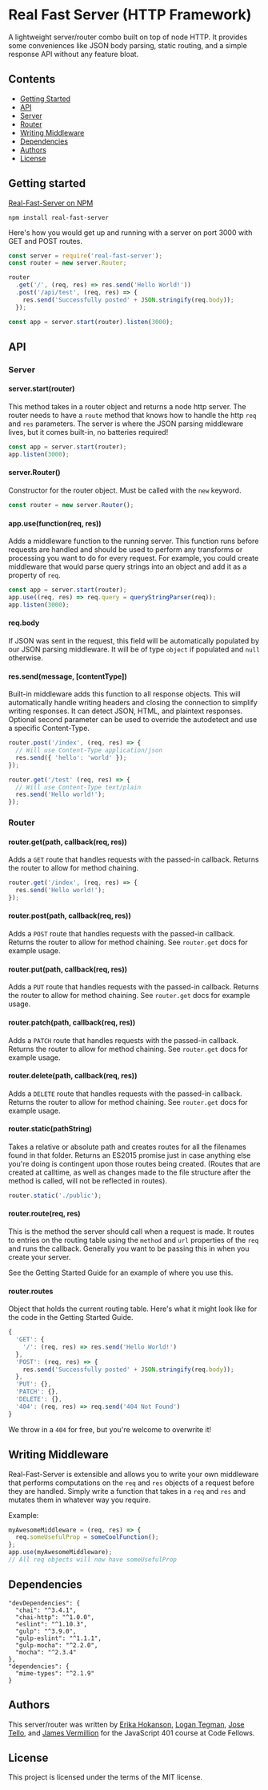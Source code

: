 # Real Fast Server (HTTP Framework)

A lightweight server/router combo built on top of node HTTP.
It provides some conveniences like JSON body parsing, static routing,
and a simple response API without any feature bloat.

## Contents

+   [Getting Started](https://github.com/Real-Fast-Server/real-fast-server-framework#getting-started)
+   [API](https://github.com/Real-Fast-Server/real-fast-server-framework#api)
  +   [Server](https://github.com/Real-Fast-Server/real-fast-server-framework#server)
  +   [Router](https://github.com/Real-Fast-Server/real-fast-server-framework#router)
+   [Writing Middleware](https://github.com/Real-Fast-Server/real-fast-server-framework#writing-middleware)
+   [Dependencies](https://github.com/Real-Fast-Server/real-fast-server-framework#dependencies)
+   [Authors](https://github.com/Real-Fast-Server/real-fast-server-framework#authors)
+   [License](https://github.com/Real-Fast-Server/real-fast-server-framework#license)

## Getting started

[Real-Fast-Server on NPM](https://www.npmjs.com/package/real-fast-server)

```
npm install real-fast-server
```

Here's how you would get up and running with a server on port 3000 with GET and POST routes.

```js
const server = require('real-fast-server');
const router = new server.Router;

router
  .get('/', (req, res) => res.send('Hello World!'))
  .post('/api/test', (req, res) => {
    res.send('Successfully posted' + JSON.stringify(req.body));
  });

const app = server.start(router).listen(3000);
```

## API

### Server

#### server.start(router)

This method takes in a router object and returns a node http server.
The router needs to have a `route` method that knows how to handle the
http `req` and `res` parameters. The server is where the JSON parsing middleware
lives, but it comes built-in, no batteries required!

```js
const app = server.start(router);
app.listen(3000);
```

#### server.Router()

Constructor for the router object. Must be called with the `new` keyword.

```js
const router = new server.Router();
```

#### app.use(function(req, res))

Adds a middleware function to the running server. This function runs before requests are
handled and should be used to perform any transforms or processing you want to
do for every request. For example, you could create middleware that would parse
query strings into an object and add it as a property of `req`.

```js
const app = server.start(router);
app.use((req, res) => req.query = queryStringParser(req));
app.listen(3000);
```

#### req.body

If JSON was sent in the request, this field will be automatically populated by
our JSON parsing middleware. It will be of type `object` if populated and `null`
otherwise.

#### res.send(message, [contentType])

Built-in middleware adds this function to all response objects.
This will automatically handle writing headers and closing the connection to
simplify writing responses. It can detect JSON, HTML, and plaintext responses.
Optional second parameter can be used to override the autodetect and use a
specific Content-Type.

```js
router.post('/index', (req, res) => {
  // Will use Content-Type application/json
  res.send({ 'hello': 'world' });
});

router.get('/test' (req, res) => {
  // Will use Content-Type text/plain
  res.send('Hello world!');
});
```

### Router

#### router.get(path, callback(req, res))

Adds a `GET` route that handles requests with the passed-in callback.
Returns the router to allow for method chaining.

```js
router.get('/index', (req, res) => {
  res.send('Hello world!');
});
```

#### router.post(path, callback(req, res))

Adds a `POST` route that handles requests with the passed-in callback.
Returns the router to allow for method chaining.
See `router.get` docs for example usage.

#### router.put(path, callback(req, res))

Adds a `PUT` route that handles requests with the passed-in callback.
Returns the router to allow for method chaining.
See `router.get` docs for example usage.

#### router.patch(path, callback(req, res))

Adds a `PATCH` route that handles requests with the passed-in callback.
Returns the router to allow for method chaining.
See `router.get` docs for example usage.

#### router.delete(path, callback(req, res))

Adds a `DELETE` route that handles requests with the passed-in callback.
Returns the router to allow for method chaining.
See `router.get` docs for example usage.

#### router.static(pathString)

Takes a relative or absolute path and creates routes for all the filenames found
in that folder. Returns an ES2015 promise just in case anything else you're doing is contingent
upon those routes being created. (Routes that are created at calltime, as well as changes made to the file structure after the method is called, will not be reflected in routes).

```js
router.static('./public');
```

#### router.route(req, res)

This is the method the server should call when a request is made. It routes to
entries on the routing table using the `method` and `url` properties of the `req`
and runs the callback. Generally you want to be passing this in when you create your server.

See the Getting Started Guide for an example of where you use this.

#### router.routes

Object that holds the current routing table. Here's what it might look like for
the code in the Getting Started Guide.

```js
{
  'GET': {
    '/': (req, res) => res.send('Hello World!')
  },
  'POST': (req, res) => {
    res.send('Successfully posted' + JSON.stringify(req.body));
  },
  'PUT': {},
  'PATCH': {},
  'DELETE': {},
  '404': (req, res) => req.send('404 Not Found')
}
```

We throw in a `404` for free, but you're welcome to overwrite it!

## Writing Middleware

Real-Fast-Server is extensible and allows you to write your own middleware that
performs computations on the `req` and `res` objects of a request before they
are handled. Simply write a function that takes in a `req` and `res` and mutates
them in whatever way you require.

Example:
```js
myAwesomeMiddleware = (req, res) => {
  req.someUsefulProp = someCoolFunction();
};
app.use(myAwesomeMiddleware);
// All req objects will now have someUsefulProp
```

## Dependencies

```
"devDependencies": {
  "chai": "^3.4.1",
  "chai-http": "^1.0.0",
  "eslint": "^1.10.3",
  "gulp": "^3.9.0",
  "gulp-eslint": "^1.1.1",
  "gulp-mocha": "^2.2.0",
  "mocha": "^2.3.4"
},
"dependencies": {
  "mime-types": "^2.1.9"
}
```

## Authors

This server/router was written by [Erika Hokanson](https://github.com/erikawho),
[Logan Tegman](https://github.com/ltegman), [Jose Tello](https://github.com/josectello),
and [James Vermillion](https://github.com/jamesvermillion) for the
JavaScript 401 course at Code Fellows.

## License

This project is licensed under the terms of the MIT license.

